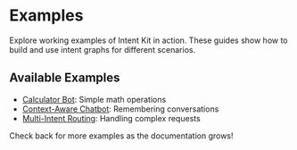 # Examples

Explore working examples of Intent Kit in action. These guides show how to build and use intent graphs for different scenarios.

## Available Examples

- [Calculator Bot](calculator-bot.md): Simple math operations
- [Context-Aware Chatbot](context-aware-chatbot.md): Remembering conversations
- [Multi-Intent Routing](multi-intent-routing.md): Handling complex requests

Check back for more examples as the documentation grows!
